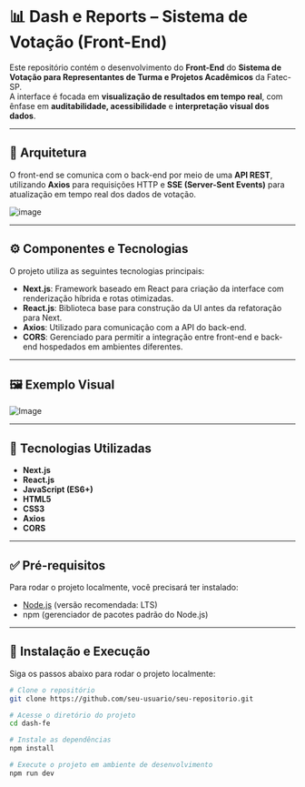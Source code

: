 # 📊 Dash e Reports – Sistema de Votação (Front-End)

Este repositório contém o desenvolvimento do **Front-End** do **Sistema de Votação para Representantes de Turma e Projetos Acadêmicos** da Fatec-SP.  
A interface é focada em **visualização de resultados em tempo real**, com ênfase em **auditabilidade, acessibilidade** e **interpretação visual dos dados**.

---

## 🧩 Arquitetura

O front-end se comunica com o back-end por meio de uma **API REST**, utilizando **Axios** para requisições HTTP e **SSE (Server-Sent Events)** para atualização em tempo real dos dados de votação.

![image](https://github.com/user-attachments/assets/1d1994e3-193d-452f-9370-e42d401caa03)


---

## ⚙️ Componentes e Tecnologias

O projeto utiliza as seguintes tecnologias principais:

- **Next.js**: Framework baseado em React para criação da interface com renderização híbrida e rotas otimizadas.
- **React.js**: Biblioteca base para construção da UI antes da refatoração para Next.
- **Axios**: Utilizado para comunicação com a API do back-end.
- **CORS**: Gerenciado para permitir a integração entre front-end e back-end hospedados em ambientes diferentes.

---

## 🖼️ Exemplo Visual

![Image](https://github.com/user-attachments/assets/c87c7359-fca6-486b-9b3b-92e6dbd3c30d)

---

## 🧪 Tecnologias Utilizadas

- **Next.js**
- **React.js**
- **JavaScript (ES6+)**
- **HTML5**
- **CSS3**
- **Axios**
- **CORS**

---

## ✅ Pré-requisitos

Para rodar o projeto localmente, você precisará ter instalado:

- [Node.js](https://nodejs.org/) (versão recomendada: LTS)
- npm (gerenciador de pacotes padrão do Node.js)

---

## 🚀 Instalação e Execução

Siga os passos abaixo para rodar o projeto localmente:

```bash
# Clone o repositório
git clone https://github.com/seu-usuario/seu-repositorio.git

# Acesse o diretório do projeto
cd dash-fe

# Instale as dependências
npm install

# Execute o projeto em ambiente de desenvolvimento
npm run dev
